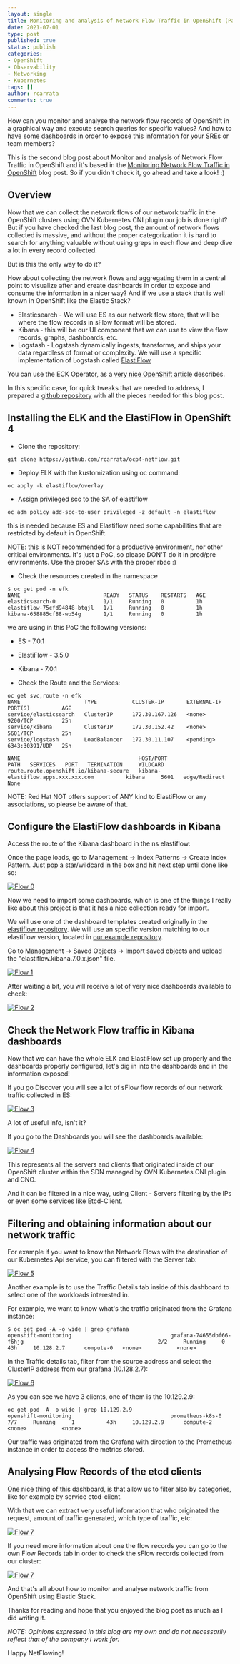 ```yaml
---
layout: single
title: Monitoring and analysis of Network Flow Traffic in OpenShift (Part II)
date: 2021-07-01
type: post
published: true
status: publish
categories:
- OpenShift
- Observability
- Networking
- Kubernetes
tags: []
author: rcarrata
comments: true
---
```


How can you monitor and analyse the network flow records of OpenShift in a graphical way and execute search queries for specific values? And how to have some dashboards in order to expose this information for your SREs or team members? 

This is the second blog post about Monitor and analysis of Network Flow Traffic in OpenShift and it's based in the [Monitoring Network Flow Traffic in OpenShift](https://rcarrata.com/openshift/traffic-flow-ovn/) blog post. So if you didn't check it, go ahead and take a look! :)

## Overview

Now that we can collect the network flows of our network traffic in the OpenShift clusters using OVN Kubernetes CNI plugin our job is done right? But if you have checked the last blog post, the amount of network flows collected is massive, and without the proper categorization it is hard to search for anything valuable without using greps in each flow and deep dive a lot in every record collected. 

But is this the only way to do it? 

How about collecting the network flows and aggregating them in a central point to visualize after and create dashboards in order to expose and consume the information in a nicer way? And if we use a stack that is well known in OpenShift like the Elastic Stack? 

* Elasticsearch - We will use ES as our network flow store, that will be where the flow records in sFlow format will be stored.  
* Kibana - this will be our UI component that we can use to view the flow records, graphs, dashboards, etc.
* Logstash - Logstash dynamically ingests, transforms, and ships your data regardless of format or complexity. We will use a specific implementation of Logstash called [ElastiFlow](https://github.com/robcowart/elastiflow)

You can use the ECK Operator, as a [very nice OpenShift article](https://www.openshift.com/blog/run-elastic-cloud-on-kubernetes-on-red-hat-openshift) describes.

In this specific case, for quick tweaks that we needed to address, I prepared a [github repository](https://github.com/rcarrata/ocp4-netflow) with all the pieces needed for this blog post.

## Installing the ELK and the ElastiFlow in OpenShift 4

* Clone the repository:

```
git clone https://github.com/rcarrata/ocp4-netflow.git
```

* Deploy ELK with the kustomization using oc command:

```
oc apply -k elastiflow/overlay
```

* Assign privileged scc to the SA of elastiflow

```
oc adm policy add-scc-to-user privileged -z default -n elastiflow
```

this is needed because ES and Elastiflow need some capabilities that are restricted by default in OpenShift.

NOTE: this is NOT recommended for a productive environment, nor other critical environments. It's just a PoC, so please DON'T do it in prod/pre environments. Use the proper SAs with the proper rbac :)

* Check the resources created in the namespace

```
$ oc get pod -n efk
NAME                          READY   STATUS    RESTARTS   AGE
elasticsearch-0               1/1     Running   0          1h
elastiflow-75cfd94848-btqjl   1/1     Running   0          1h
kibana-658885cf88-wp54g       1/1     Running   0          1h
```

we are using in this PoC the following versions:

* ES - 7.0.1
* ElastiFlow - 3.5.0
* Kibana - 7.0.1

* Check the Route and the Services:

```
oc get svc,route -n efk
NAME                    TYPE           CLUSTER-IP       EXTERNAL-IP   PORT(S)          AGE
service/elasticsearch   ClusterIP      172.30.167.126   <none>        9200/TCP         25h
service/kibana          ClusterIP      172.30.152.42    <none>        5601/TCP         25h
service/logstash        LoadBalancer   172.30.11.107    <pending>     6343:30391/UDP   25h

NAME                                     HOST/PORT                                  PATH   SERVICES   PORT   TERMINATION     WILDCARD
route.route.openshift.io/kibana-secure   kibana-elastiflow.apps.xxx.xxx.com          kibana     5601   edge/Redirect   None
```

NOTE: Red Hat NOT offers support of ANY kind to ElastiFlow or any associations, so please be aware of that. 

## Configure the ElastiFlow dashboards in Kibana

Access the route of the Kibana dashboard in the ns elastiflow:

Once the page loads, go to Management -> Index Patterns -> Create Index Pattern. Just pop a star/wildcard in the box and hit next step until done like so:

[![](/images/flow0_99.png "Flow 0")]({{site.url}}/images/flow0_99.png)

Now we need to import some dashboards, which is one of the things I really like about this project is that it has a nice collection ready for import.

We will use one of the dashboard templates created originally in the [elastiflow repository](https://github.com/robcowart/elastiflow/tree/master/kibana). We will use an specific version matching to our elastiflow version, located in [our example repository](https://github.com/rcarrata/ocp4-netflow/blob/main/dashboards/elastiflow.kibana.7.0.x.json).

Go to Management -> Saved Objects -> Import saved objects and upload the "elastiflow.kibana.7.0.x.json" file.

[![](/images/flow0_98.png "Flow 1")]({{site.url}}/images/flow0_98.png)

After waiting a bit, you will receive a lot of very nice dashboards available to check:

[![](/images/flow0_97.png "Flow 2")]({{site.url}}/images/flow0_97.png)

## Check the Network Flow traffic in Kibana dashboards

Now that we can have the whole ELK and ElastiFlow set up properly and the dashboards properly configured, let's dig in into the dashboards and in the information exposed!

If you go Discover you will see a lot of sFlow flow records of our network traffic collected in ES:

[![](/images/flow0_1.png "Flow 3")]({{site.url}}/images/flow0_1.png)

A lot of useful info, isn't it? 

If you go to the Dashboards you will see the dashboards available:

[![](/images/flow0.png "Flow 4")]({{site.url}}/images/flow0.png)

This represents all the servers and clients that originated inside of our OpenShift cluster within the SDN managed by OVN Kubernetes CNI plugin and CNO.

And it can be filtered in a nice way, using Client - Servers filtering by the IPs or even some services like Etcd-Client.

## Filtering and obtaining information about our network traffic

For example if you want to know the Network Flows with the destination of our Kubernetes Api service, you can filtered with the Server tab:

[![](/images/flow2.png "Flow 5")]({{site.url}}/images/flow2.png)

Another example is to use the Traffic Details tab inside of this dashboard to select one of the workloads interested in.

For example, we want to know what's the traffic originated from the Grafana instance:

```
$ oc get pod -A -o wide | grep grafana
openshift-monitoring                               grafana-74655dbf66-f6hjg                                          2/2     Running     0          43h     10.128.2.7      compute-0   <none>           <none>
```

In the Traffic details tab, filter from the source address and select the ClusterIP address from our grafana (10.128.2.7):

[![](/images/flow7.png "Flow 6")]({{site.url}}/images/flow7.png)

As you can see we have 3 clients, one of them is the 10.129.2.9:

```
oc get pod -A -o wide | grep 10.129.2.9
openshift-monitoring                               prometheus-k8s-0                                                  7/7     Running     1          43h     10.129.2.9      compute-2   <none>           <none>
```

Our traffic was originated from the Grafana with direction to the Prometheus instance in order to access the metrics stored.

## Analysing Flow Records of the etcd clients

One nice thing of this dashboard, is that allow us to filter also by categories, like for example by service etcd-client.

With that we can extract very useful information that who originated the request, amount of traffic generated, which type of traffic, etc:

[![](/images/flow4.png "Flow 7")]({{site.url}}/images/flow4.png)

If you need more information about one the flow records you can go to the own Flow Records tab in order to check the sFlow records collected from our cluster:

[![](/images/flow5.png "Flow 7")]({{site.url}}/images/flow5.png)

And that's all about how to monitor and analyse network traffic from OpenShift using Elastic Stack.

Thanks for reading and hope that you enjoyed the blog post as much as I did writing it.

*NOTE: Opinions expressed in this blog are my own and do not necessarily reflect that of the company I work for.*

Happy NetFlowing! 
<script type="text/javascript" src="https://cdnjs.buymeacoffee.com/1.0.0/button.prod.min.js" data-name="bmc-button" data-slug="rcarrata" data-color="#FFDD00" data-emoji=""  data-font="Cookie" data-text="Buy me a coffee :)" data-outline-color="#000000" data-font-color="#000000" data-coffee-color="#ffffff" ></script>